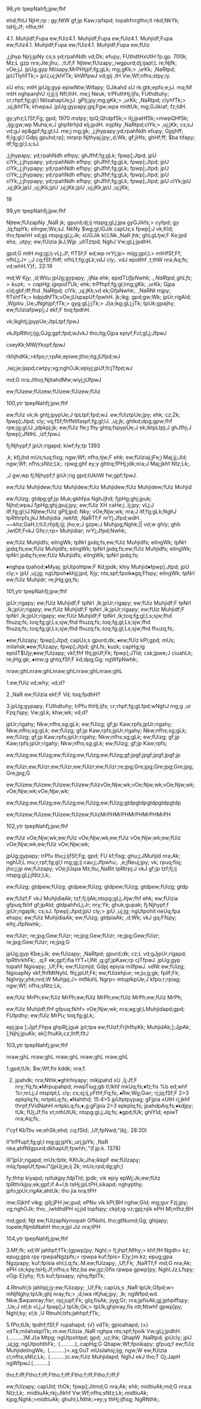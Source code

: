 98,ytr tpepNahfj;jpw;fhf

ehd;fhtJ NjHr;rp : gy;NtW gf;jp Kaw;rpfspd; topahfnrgtho;it nkd;NkYk; tsHj;Jf; nfhs;tH

4.1. Muhjidf;Fupa ew;fUiz4.1. Muhjidf;Fupa ew;fUiz4.1. Muhjidf;Fupa ew;fUiz4.1. Muhjidf;Fupa ew;fUiz4.1. Muhjidf;Fupa ew;fUiz

,j;jhyp Njrj;jpNy cs;s yd;rpahNdh vd;Dk; efupy; FUthdtHxUtH fp.gp. 700k; Mz;L gzp nra;Jte;jhu;. ,tUf;F Njtew;fUizapy;,iwgpurd;dj;ijapl;L re;Njfk; vOe;jJ. jpUg;gyp Ntisapy;MrPHtjpf;fg;gLk; mg;gKk;> ,urKk; ,NaRtpd; jpUTlyhfTk;> jpU,uj;jkhfTk; khWfpwJ vd;gij ,tH Vw;Wf;nfhs;stpy;iy.

xU ehs; mtH jpUg;gyp epiwNtw;Wifapy; GJikahd xU rk;gtk;epfo;e;jJ. mq;Nf mtH nghpanjhU rj;jj;ij Nfl;lhH. me;j Neuk; trPfuthHj;ijfs; FUthdtuhy; cr;rhpf;fg;gl;l NtisahapUe;jJ. gPlj;jpy;mg;gKk;> ,urKk; ,NaRtpd; clyhfTk;> ,uj;jkhfTk; khwpaJ. jpUg;gypapy;gq;Fgw;wpa midtUk; mg;GJikiaf; fz;ldH.

gy;yhz;LfSf;Fg; gpd; 1970 mstpy; tpQ;QhdpfSk;> itj;jpaHfSk;>mwpQHfSk; ,ijg;gw;wp Muha;e;J ghpNrhjid elj;jpdH. mjpNy ,NaRtpd;clYk;> ,uj;jKk; cs;sJ vd;gJ ep&gpf;fg;gl;lJ. me;j mg;gk; ,j;jhypapy;yd;rpahNdh efupy; Gjpjhff; fl;lg;gl;l Gdpj gpuhd;rp]; mrprp Njthyaj;jpy;,d;Wk; gf;jHfs; ghHf;ff; $ba tifapy; itf;fg;gl;Ls;sJ.

,j;jhypapy; yd;rpahNdh efhpy; ghJfhf;fg;gLk; fpwp];Jtpd; jpU clYk;,j;jhypapy; yd;rpahNdh efhpy; ghJfhf;fg;gLk; fpwp];Jtpd; jpU clYk;,j;jhypapy; yd;rpahNdh efhpy; ghJfhf;fg;gLk; fpwp];Jtpd; jpU clYk;,j;jhypapy; yd;rpahNdh efhpy; ghJfhf;fg;gLk; fpwp];Jtpd; jpU clYk;,j;jhypapy; yd;rpahNdh efhpy; ghJfhf;fg;gLk; fpwp];Jtpd; jpU clYk;jpU ,uj;jKk;jpU ,uj;jKk;jpU ,uj;jKk;jpU ,uj;jKk;jpU ,uj;jKk;

18

99,ytr tpepNahfj;jpw;fhf

Njtew;fUizapNy ,NaR jk; gpurd;dj;ij ntspg;gLj;jpa gyGJikfs;> cyfpd; gy ,lq;fspYk; eilngw;Ws;sJ. NkNy $wg;gl;lGJik capUs;s fpwp];J vk;Kld; tho;fpwhH vd;gij ntspg;gLj;Jk; xUGJik kl;LNk.,NaR jhk; ghLgLtjw;F Ke;jpd ehs; ,utpy; ew;fUizia jkJ,Wjp ,uhTztpd; NghJ Vw;gLj;jpdhH.

gpd;G mtH mg;gj;ij vLj;Jf; flTSf;F ed;wp nrYj;jp> mijg;gpl;L> mtHfSf;Ff; nfhLj;J> ;,J cq;fSf;fhff; nfhLf;fg;gLk;vdJ cly;. vdJ epidthf ,t;thW nra;Aq;fs; vd;whH.Y}f;. 22:19

md;W Kjy; ,d;Wtiu jpUg;gypapy; ,ijNa ehk; epidT$UfpNwhk;.,NaRtpd; ghLfs;> kuzk;> capHg;ig epidT$Uk; ehk; trPfhpf;fg;gl;lmg;gKk; ,urKk; Gjpa cld;gbf;iff;fhd ,NaRtpd; clYk; ,uj;jKk;vd ek;GfpNwhk;. ,NaRNt mjpy; flTshfTk;> kdpjdhfTk;vOe;jUspapUf;fpwhH. jk;ikg; gpd;gw;Wk; jpUr;rigAld; ,Wjptiu ,Ue;JNghjpf;fTk;> gyg;gLj;jTk;> J}a;ikg;gLj;jTk; tpUk;gpajhy; ew;fUiziafpwp];J ekf;F toq;fpdhH.

vk;ikghtj;jpypUe;JtpLtpf;fpwJ

vkJtpRthrj;ijg;GJg;gpf;fpd;wJvkJ tho;itg;Gjpa epiyf;Fcl;gLj;JfpwJ

cseyKk;MWjYkspf;fpwJ

rkhjhdKk;>kfpo;r;rpAk;epiwe;jtho;itg;jUfpd;wJ

,iwj;je;ijapd;cwtpy;vg;nghOJk;epiyj;jpUf;fcjTfpd;wJ

md;G nra;Jthoj;NjitahdMw;wiyj;jUfpwJ

ew;fUizew;fUizew;fUizew;fUizew;fUiz

100,ytr tpepNahfj;jpw;fhf

ew;fUiz vk;ik ghtj;jpypUe;J tpLtpf;fpd;wJ. ew;fUiztpUe;jpy; ehk; cz;Zk; fpwp];Jtpd; cly; vq;fSf;fhfNtifaspf;fg;gl;lJ. ,uj;jk; ghtkd;dpg;gpw;fhf rpe;jg;gl;lJ.,jdpkpj;jk; ew;fUiz fle;j fhy ghtq;fspypUe;J ek;iktpLtpj;J ghJfhj;J fpwp];JNthL ,izf;fpwJ.

fj;Njhypf;f jpUr;rigapd; kiwf;fy;tp 1393

,k; kfj;jhd mUs;tuq;fisg; ngw;Wf; nfhs;tjw;F ehk; ew;fUiziaj;jFe;j Maj;jj;Jld; ngw;Wf; nfhs;sNtz;Lk;. rpwg;ghf ey;y ghtrq;fPHj;jdk;nra;J Maj;jkhf Ntz;Lk;.

,J gw;wp fj;Njhypf;f jpUr;rig gpd;tUkhW fw;gpf;fpwJ.

ew;fUiz Muhjidew;fUiz Muhjidew;fUiz Muhjidew;fUiz Muhjidew;fUiz Muhjid

ew;fUizg; gtdpg;gf;jp Muk;gkhfpa NghJjhd; fjpHg;ghj;jpuk; Njhd;wpaJ.fjpHg;ghj;jpuj;jpy; ew;fUiz XH caHe;j ,lj;jpy; vLj;J itf;fg;gl;lJ.Njtew;fUiz gPlj;jpd; Nky; vOe;Njw;wk; nra;J itf;fg;gLk;NghJ tpRthrpfs;jkJ Muhjidia ,iwkfd; ,NaRTf;F nrYj;Jfpd;wdH. ~~khz;GaH,t;tUl;rhjdj;ijj; jho;e;J gzpe;J Muhjpg;Nghk;|| vd;w ghly; ghb ,iwtDf;FvkJ Gfo;r;rp> Muhjidiar; nrYj;Jfpd;Nwhk;.

ew;fUiz Muhjidfs; eilngWk; tpNrl jpdq;fs;ew;fUiz Muhjidfs; eilngWk; tpNrl jpdq;fs;ew;fUiz Muhjidfs; eilngWk; tpNrl jpdq;fs;ew;fUiz Muhjidfs; eilngWk; tpNrl jpdq;fs;ew;fUiz Muhjidfs; eilngWk; tpNrl jpdq;fs;

♦nghpa tpahod;♦Myaj; jpUtpohtpw;F Kd;jpdk; khiy Muhjid♦fpwp];Jtpd; jpU cly;> jpU ,uj;jg; ngUtpoh♦khjj;jpd; Kjy; nts;spf;fpoik♦gq;Ffspy; eilngWk; tpNrl ew;fUiz Muhjidr; re;jHg;gq;fs;

101,ytr tpepNahfj;jpw;fhf

jpUr;rigapy; ew;fUiz Muhjidf;F tpNrl ,lk;jpUr;rigapy; ew;fUiz Muhjidf;F tpNrl ,lk;jpUr;rigapy; ew;fUiz Muhjidf;F tpNrl ,lk;jpUr;rigapy; ew;fUiz Muhjidf;F tpNrl ,lk;jpUr;rigapy; ew;fUiz Muhjidf;F tpNrl ,lk;toq;fg;gl;Ls;sjw;fhd fhuzq;fs;.toq;fg;gl;Ls;sjw;fhd fhuzq;fs;.toq;fg;gl;Ls;sjw;fhd fhuzq;fs;.toq;fg;gl;Ls;sjw;fhd fhuzq;fs;.toq;fg;gl;Ls;sjw;fhd fhuzq;fs;.

♦ew;fUizapy; fpwp];Jtpd; capUs;s gpurd;dk;.♦ew;fUiz kPl;gpd; mUs; milahsk;♦ew;fUizapy; fpwp];Jtpd; ghLfs; kuzk; capHg;ig epidT$Ujy;♦ew;fUizapy; vkf;fhf fhj;jpUf;Fk; fpwp];JTld; csk;jpwe;J ciuahLk; re;jHg;gk;.♦mw;g ghtq;fSf;F kd;dpg;Gg; ngWfpNwhk;.

nraw;ghLnraw;ghLnraw;ghLnraw;ghLnraw;ghL

1.ew;fUiz vd;why; vd;d?

2.,NaR ew;fUizia ekf;F Vd; toq;fpdhH?

3.jpUg;gypapy; FUthdtuhy; trPfu thHj;ijfs; cr;rhpf;fg;gLfpd;wNghJ mg;g ,ur Fzq;fspy; Vw;gLk; khw;wk; vd;d?

jpUr;rigahy; Nkw;nfhs;sg;gLk; ew;fUizg; gf;jp Kaw;rpfs;jpUr;rigahy; Nkw;nfhs;sg;gLk; ew;fUizg; gf;jp Kaw;rpfs;jpUr;rigahy; Nkw;nfhs;sg;gLk; ew;fUizg; gf;jp Kaw;rpfs;jpUr;rigahy; Nkw;nfhs;sg;gLk; ew;fUizg; gf;jp Kaw;rpfs;jpUr;rigahy; Nkw;nfhs;sg;gLk; ew;fUizg; gf;jp Kaw;rpfs;

ew;fUizg;ew;fUizg;ew;fUizg;ew;fUizg;ew;fUizg;gf;jpgf;jpgf;jpgf;jpgf;jp

ew;fUizr;ew;fUizr;ew;fUizr;ew;fUizr;ew;fUizr;re;jpg;Gre;jpg;Gre;jpg;Gre;jpg;Gre;jpg;G

ew;fUizew;fUizew;fUizew;fUizew;fUizvOe;Njw;wk;vOe;Njw;wk;vOe;Njw;wk;vOe;Njw;wk;vOe;Njw;wk;

ew;fUizg;ew;fUizg;ew;fUizg;ew;fUizg;ew;fUizg;gtdpgtdpgtdpgtdpgtdp

ew;fUizew;fUizew;fUizew;fUizew;fUizMrPHMrPHMrPHMrPHMrPH

102,ytr tpepNahfj;jpw;fhf

ew;fUiz vOe;Njw;wk;ew;fUiz vOe;Njw;wk;ew;fUiz vOe;Njw;wk;ew;fUiz vOe;Njw;wk;ew;fUiz vOe;Njw;wk;

jpUg;gypapy; trPfu thu;j;ijfSf;Fg; gpd; FU kf;fisg; ghu;j;JMuhjid nra;Ak; nghUl;L mu;r;rpf;fg;gl;l mg;gj;ij cau;j;Jfpwhu;. ,e;jNeuj;jpy; vk; rpuq;fisj; jho;j;jp ew;fUizapy; vOe;jUspa Mz;ltu;,NaRit tpRtrpj;J vkJ gf;jp tzf;fj;ij ntspg;gLj;jNtz;Lk;.

ew;fUizg; gtdpew;fUizg; gtdpew;fUizg; gtdpew;fUizg; gtdpew;fUizg; gtdp

ew;fUizf;F vkJ MuhjidiaAk; tzf;fj;ijAk;ntspg;gLj;Jtjw;fhf ehk; ew;fUizia gfpuq;fkhf gf;jpAld; gtdpahfvLj;Jr; nry;Yk; ghuk;gupak; fj;Njhypf;f jpUr;rigaplk; cs;sJ. fpwp];Jtpd;jpU cly;> jpU ,uj;jg; ngUtpohit neUq;fpa ehspy; ew;fUiz MuhjidiaAk; ew;fUizg; gtdpiaAk; ,d;Wk; vkJ gq;Ffspy; elhj;JfpNwhk;.

ew;fUizr; re;jpg;Gew;fUizr; re;jpg;Gew;fUizr; re;jpg;Gew;fUizr; re;jpg;Gew;fUizr; re;jpg;G

jpUg;gyp Kbe;jJk; ew;fUizapy; ,NaRtpd; gpurd;dk; cz;L vd;gJjpUr;rigapd; tpRthrkhFk;. ,q;F ek;gpf;ifia tYT+l;lNt ,g;gf;jpKaw;rp cjTfpwJ. jpUg;gyp topahf Ngioapy; ,Uf;Fk; ew;fUizmjd; Gdpj epiyia milfpwJ. vdNt ew;fUizg; NgioapNy vkf;fhfMtNyhL fhj;jpUf;Fk; ew;fUizehjiur; re;ju;g;gk; fpilf;Fk; Nghnjy;yhk;nrd;W Muhjpj;J> mtNuhL Ngrp> mtuplkpUe;J kfpo;r;rpiag; ngw;Wf; nfhs;sNtz;Lk;.

ew;fUiz MrPh;ew;fUiz MrPh;ew;fUiz MrPh;ew;fUiz MrPh;ew;fUiz MrPh;

ew;fUiz Muhjidf;fhf gfpuq;fkhf> vOe;Njw;wk; nra;ag;gl;LMuhjidapd;gpd; FUtpdhy; ew;fUiz MrPu; toq;fg;gLk;.

epj;jpa ];Jjpf;Fhpa ghpRj;jguk jpt;tpa ew;fUizf;FrjhfhyKk; MuhjidAk;];JjpAk; ];Njhj;jpuKk; ek];fhuKk;cz;lhff;fltJ

103,ytr tpepNahfj;jpw;fhf

nraw;ghL nraw;ghL nraw;ghL nraw;ghL nraw;ghL

1.gpd;tUk; $w;Wf;fis kddk; nra;f.

2. jpahdk; nra;Nthk;♦ghlrhiyapy; mikjpahd xU ,lj;Jf;F nry;Yq;fs;♦Mrpupahpd; mwpTiug;gb tl;lkhf mkUq;fs;♦fz;fis %b ed;whf %r;nrLj;J ntsptpl;L cly; cs;sj;ij,yFthf;Fq;fs;.♦Rw;Wg;Gwr; rj;jq;fSf;F 2>3 epkplq;fs; nrtpkLq;fs;.♦Nahthd; 15:4>5 jpUtptpypag; gFjpia xUtH rj;jkhf thrpf;fVidNahH nrtpkLq;fs;♦,g;gFjpia 2>3 epkplq;fs; jpahdpAq;fs;♦kdjpy; tUk; fUj;Jf;fis xt;nthUtUk; ntspg;gLj;Jq;fs;.♦gpd;tUk; ghlYld; epiwT nra;Aq;fs;.

I“cyf KbTtiu ve;ehSk;ehd; cq;fSld; ,Uf;fpNwd;”(kj;. 28:20)

II“trPfupf;fg;gl;l mg;gj;jpYk;,urj;jpYk; ,NaR nka;ahfNtgpurd;dkhapUf;fpwhh;.”(f.jp.k. 1378)

III“jpUr;rigapd; mUs;tbtk; KKtJk;Jha;ikkpF ew;fUizapy; mlq;fpapUf;fpwJ”(jpUj;je;ij 2k; mUs;rpd;dg;gh;)

fy;thhp kiyapd; rpfukjpy;fdpTld; jpdk; vik epiy epWj;Jk;ew;fUiz tpRthrkjpy;ek;gpf;if A+l;b tsHj;jpLtPH,sikapd; nghypthy; jpfo;jpUr;rigAk;ahtUk; tho jia nra;tPH

mw;Gjkhf vikg; gilj;jPH jw;gud; ePNu vik kPl;BH nghw;Gld; mg;gur Fzj;jpy; vg;nghOJk; tho; ,iwtdhdPH vj;jid topfspy; ckjd;ig vz;gpj;njik ePH Ml;nfhz;BH

md;gpd; Njt ew;fUizapNymopah GfNohL tho;gtNumd;Gg; ghijapy; topele;NjmbNahH tho;e;jpl Jiz nra;tPH

104,ytr tpepNahfj;jpw;fhf

3.Mf;fk; xd;W jahhpf;fTk;(gpwp]py; Nghl;> fj;jhpf;Nfhy;> khf;fH Ngdh> kz; epug;gpa rpy rpwpaNgzpfs;> rpwpa kuf;fpis> E}y;)m.kz; epug;gpa Ngzpapy; kuf;fpisia ehl;Lq;fs;.M.ew;fUizapy; ,Uf;Fk; ,NaRTf;F md;G nra;Ak; ePH ck;kpy;tsHj;Jf;nfhs;s Ntz;ba ew;gz;Gfis rpwpa gpwp]py; Nghl;Jz;Lfspy; vOjp E}yhy; fl;b kuf;fpisapy; njhq;ftplTk;

4.Rtnuhl;b jahhpj;jy;ew;fUizapy; ,Uf;Fk; capUs;s ,NaR tpUk;Gfpd;w> mNjNghy;tpUk;ghj nray;fs;> ,d;iwa rKjhaj;jpy; ,lk; ngWfpd;wd. Nkw;$wpanray;fisr; rpj;jupf;Fk; glq;fisAk; jiyg;Gr; nra;jpfisAk;gj;jphpiffspy; ,Ue;J ntl;b vLj;J fpwp];J tpUk;Gk;> tpUk;ghjnray;fis ntt;Ntwhf gpwp]py; Nghl;by; xl;b ,U Rtnuhl;bfs;jahhpf;fTk;.

5.fPo;tUk; tpdhf;fSf;F rupahapd; (√) vdTk; gpioahapd; (×) vdTk;milahskplTk;.m.ew;fUizia ,NaR nghpa nts;spf;fpoik Vw;gLj;jpdhH. (..........)M.J}a Mtpg; ngUtpohtpd; gpd; ,uz;lhk; QhapW ,NaRtpd; jpUcly; jpU ,uj;jg; ngUtpohthFk;. (..........),.capHg;G Qhapw;Wf;fpoikapy; gfpuq;f ew;fUiz MuhjideilngWk;. (..........)<.xg;GuT mUsilahsj;ijg; ngw;W ew;fUizia cl;nfhs;sNtz;Lk;. (..........)c.ew;fUiz Muhjidapd; NghJ ekJ tho;T Gj;JapH ngWfpwJ.(..........)

tho;f;iff;Ftho;f;iff;Ftho;f;iff;Ftho;f;iff;Ftho;f;iff;F

ew;fUizapy; capUld; thOk; fpwp];Jitmd;G nra;Ak; ehk; midtiuAk;md;G nra;a Ntz;Lk;. midtiuAk;rkj;Jtkhf Vw;Wf;nfhs;sNtz;Lk;.midtiuAk; kjpg;Nghk;>midtiuAk; ghuhl;LNthk;>ey;y thHj;ijfisg; NgRNthk;.